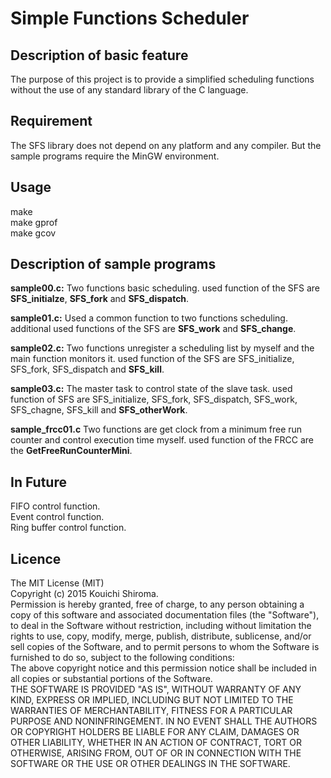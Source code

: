 # Simple Functions Scheduler

## Description of basic feature
The purpose of this project is to provide a simplified scheduling functions without the use of any standard library of the C language.

## Requirement
The SFS library does not depend on any platform and any compiler. But the sample programs require the MinGW environment.  

## Usage
 make  
 make gprof  
 make gcov  

## Description of sample programs
**sample00.c:** Two functions basic scheduling. used function of the SFS are **SFS_initialze**, **SFS_fork** and **SFS_dispatch**.  

**sample01.c:** Used a common function to two functions scheduling. additional used functions of the SFS are **SFS_work** and **SFS_change**.  

**sample02.c:** Two functions unregister a scheduling list by myself and the main function monitors it. used function of the SFS are SFS_initialize, SFS_fork, SFS_dispatch and **SFS_kill**.  

**sample03.c:** The master task to control state of the slave task. used function of SFS are SFS_initialize, SFS_fork, SFS_dispatch, SFS_work, SFS_chagne, SFS_kill and **SFS_otherWork**.  

**sample_frcc01.c** Two functions are get clock from a minimum free run counter and control execution time myself. used function of the FRCC are the **GetFreeRunCounterMini**.  


## In Future
FIFO control function.  
Event control function.  
Ring buffer control function.  

## Licence

The MIT License (MIT)  
Copyright (c) 2015 Kouichi Shiroma.  
Permission is hereby granted, free of charge, to any person obtaining a copy of
this software and associated documentation files (the "Software"), to deal in
the Software without restriction, including without limitation the rights to
use, copy, modify, merge, publish, distribute, sublicense, and/or sell copies of
the Software, and to permit persons to whom the Software is furnished to do so,
subject to the following conditions:  
The above copyright notice and this permission notice shall be included in all
copies or substantial portions of the Software.  
THE SOFTWARE IS PROVIDED "AS IS", WITHOUT WARRANTY OF ANY KIND, EXPRESS OR
IMPLIED, INCLUDING BUT NOT LIMITED TO THE WARRANTIES OF MERCHANTABILITY, FITNESS
FOR A PARTICULAR PURPOSE AND NONINFRINGEMENT. IN NO EVENT SHALL THE AUTHORS OR
COPYRIGHT HOLDERS BE LIABLE FOR ANY CLAIM, DAMAGES OR OTHER LIABILITY, WHETHER
IN AN ACTION OF CONTRACT, TORT OR OTHERWISE, ARISING FROM, OUT OF OR IN
CONNECTION WITH THE SOFTWARE OR THE USE OR OTHER DEALINGS IN THE SOFTWARE.

